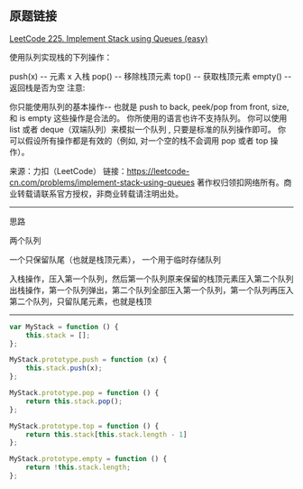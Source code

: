 ## 原题链接

[LeetCode 225. Implement Stack using Queues (easy)](https://leetcode-cn.com/problems/implement-stack-using-queues/)

使用队列实现栈的下列操作：

push(x) -- 元素 x 入栈
pop() -- 移除栈顶元素
top() -- 获取栈顶元素
empty() -- 返回栈是否为空
注意:

你只能使用队列的基本操作-- 也就是 push to back, peek/pop from front, size, 和 is empty 这些操作是合法的。
你所使用的语言也许不支持队列。 你可以使用 list 或者 deque（双端队列）来模拟一个队列 , 只要是标准的队列操作即可。
你可以假设所有操作都是有效的（例如, 对一个空的栈不会调用 pop 或者 top 操作）。

来源：力扣（LeetCode）
链接：https://leetcode-cn.com/problems/implement-stack-using-queues
著作权归领扣网络所有。商业转载请联系官方授权，非商业转载请注明出处。

---

思路

两个队列

一个只保留队尾（也就是栈顶元素），
一个用于临时存储队列

入栈操作，压入第一个队列，然后第一个队列原来保留的栈顶元素压入第二个队列
出栈操作，第一个队列弹出，第二个队列全部压入第一个队列，第一个队列再压入第二个队列，只留队尾元素，也就是栈顶

---

```javascript
var MyStack = function () {
    this.stack = [];
};

MyStack.prototype.push = function (x) {
    this.stack.push(x);
};

MyStack.prototype.pop = function () {
    return this.stack.pop();
};

MyStack.prototype.top = function () {
    return this.stack[this.stack.length - 1]
};

MyStack.prototype.empty = function () {
    return !this.stack.length;
};
```
